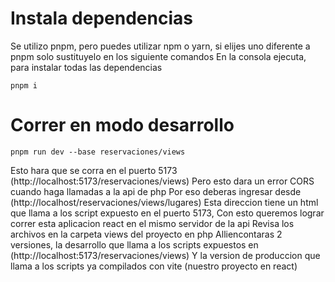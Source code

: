 # Instala dependencias

Se utilizo pnpm, pero puedes utilizar npm o yarn, si elijes uno diferente a pnpm solo sustituyelo en los siguiente comandos
En la consola ejecuta, para instalar todas las dependencias

```
pnpm i
```

# Correr en modo desarrollo

```
pnpm run dev --base reservaciones/views
```

Esto hara que se corra en el puerto 5173 (http://localhost:5173/reservaciones/views)
Pero esto dara un error CORS cuando haga llamadas a la api de php
Por eso deberas ingresar desde (http://localhost/reservaciones/views/lugares)
Esta direccion tiene un html que llama a los script expuesto en el puerto 5173,
Con esto queremos lograr correr esta aplicacion react en el mismo servidor de la api
Revisa los archivos en la carpeta views del proyecto en php
Alliencontaras 2 versiones, la desarrollo que llama a los scripts expuestos en (http://localhost:5173/reservaciones/views)
Y la version de produccion que llama a los scripts ya compilados con vite (nuestro proyecto en react)
